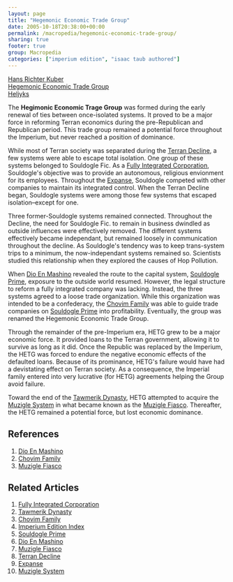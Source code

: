 ```yaml
---
layout: page
title: "Hegemonic Economic Trade Group"
date: 2005-10-18T20:38:00+00:00
permalink: /macropedia/hegemonic-economic-trade-group/
sharing: true
footer: true
group: Macropedia
categories: ["imperium edition", "isaac taub authored"]
---
```


<div class='row'>
	<div class='col-md-4'><a href='/macropedia/hans-richter-kuber'>Hans Richter Kuber</a></div>
	<div class='col-md-4'><a href='/macropedia/hegemonic-economic-trade-group'>Hegemonic Economic Trade Group</a></div>
	<div class='col-md-4'><a href='/macropedia/heljyks'>Heljyks</a></div>
</div>


The **Hegimonic Economic Trage Group** was formed during the early renewal of ties between once-isolated systems. It proved to be a major force in reforming Terran economics during the pre-Republican and Republican period. This trade group remained a potential force throughout the Imperium, but never reached a position of dominance.

While most of Terran society was separated during the [Terran Decline](/chronology/first-decline), a few systems were able to escape total isolation. One group of these systems belonged to Souldogle Fic. As a [Fully Integrated Corporation](/macropedia/fully-integrated-corporation), Souldogle's objective was to provide an autonomous, religious envionment for its employees. Throughout the [Expanse](/chonology/first-expance), Souldogle competed with other companies to maintain its integrated control. When the Terran Decline began, Souldogle systems were among those few systems that escaped isolation&ndash;except for one.

Three former-Souldogle systems remained connected. Throughout the Decline, the need for Souldogle Fic. to remain in business dwindled as outside influences were effectively removed. The different systems effectively became independant, but remained loosely in communication throughout the decline. As Souldogle's tendency was to keep trans-system trips to a minimum, the now-independant systems remained so. Scientists studied this relationship when they explored the causes of Hop Pollution.

When [Dio En Mashino](/macropedia/dio-en-mashino) revealed the route to the capital system, [Souldogle Prime](/star-systems/souldogle-prime), exposure to the outside world resumed. However, the legal structure to reform a fully integrated company was lacking. Instead, the three systems agreed to a loose trade organization. While this organization was intended to be a confederacy, the [Chovim Family](/macropedia/chovim-family) was able to guide trade companies on [Souldogle Prime](/star-systems/souldogle-prime) into profitability. Eventually, the group was renamed the Hegemonic Economic Trade Group.

Through the remainder of the pre-Imperium era, HETG grew to be a major economic force. It provided loans to the Terran government, allowing it to survive as long as it did. Once the Republic was replaced by the Imperium, the HETG was forced to endure the negative economic effects of the defaulted loans. Because of its prominance, HETG's failure would have had a devistating effect on Terran society. As a consequence, the Imperial family entered into very lucrative (for HETG) agreements helping the Group avoid failure.

Toward the end of the [Tawmerik Dynasty](/macropedia/tawmerik-dynasty), HETG attempted to acquire the [Muzigle System](/star-systems/luytens-star) in what became known as the [Muzigle Fiasco](/macropedia/muzigle-fiasco). Thereafter, the HETG remained a potential force, but lost economic dominance.

## References
1. [Dio En Mashino](/macropedia/dio-en-mashino)
1. [Chovim Family](/macropedia/chovim-family)
1. [Muzigle Fiasco](/macropedia/muzigle-fiasco)

## Related Articles

1. [Fully Integrated Corporation](/macropedia/fully-integrated-corporation)
2. [Tawmerik Dynasty](/macropedia/tawmerik-dynasty)
3. [Chovim Family](/macropedia/chovim-family)
4. [Imperium Edition Index](/macropedia/imperium-edition-index)
5. [Souldogle Prime](/star-systems/souldogle-prime)
6. [Dio En Mashino](/macropedia/dio-en-mashino)
7. [Muzigle Fiasco](/macropedia/muzigle-fiasco)
8. [Terran Decline](/chronology/first-decline)
9. [Expanse](/chonology/first-expance)
10. [Muzigle System](/star-systems/luytens-star)



 
